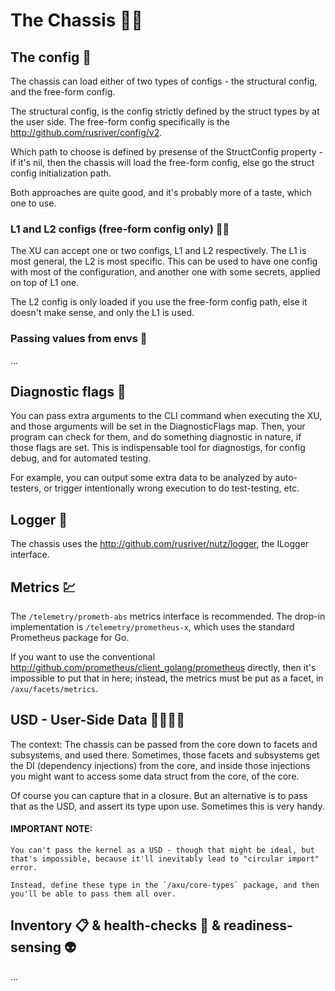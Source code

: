 # The Chassis 🧬💚

## The config 📗

The chassis can load either of two types of configs - the structural config, and the free-form config.

The structural config, is the config strictly defined by the struct types by at the user side. The free-form config
 specifically is the http://github.com/rusriver/config/v2.

Which path to choose is defined by presense of the StructConfig property - if it's nil, then
the chassis will load the free-form config, else go the struct config initialization path.

Both approaches are quite good, and it's probably more of a taste, which one to use.

### L1 and L2 configs (free-form config only) 📗📔

The XU can accept one or two configs, L1 and L2 respectively. The L1 is most general, the L2 is most specific.
This can be used to have one config with most of the configuration, and another one with some secrets, applied
on top of L1 one.

The L2 config is only loaded if you use the free-form config path, else it doesn't make sense,
and only the L1 is used.

### Passing values from envs 📌

...

## Diagnostic flags 🔨

You can pass extra arguments to the CLI command when executing the XU, and those arguments will
be set in the DiagnosticFlags map. Then, your program can check for them, and do something
diagnostic in nature, if those flags are set. This is indispensable tool for diagnostigs, for
config debug, and for automated testing.

For example, you can output some extra data to be analyzed by auto-testers, or trigger intentionally wrong execution to do test-testing, etc.

## Logger 🐘

The chassis uses the http://github.com/rusriver/nutz/logger, the ILogger interface.

## Metrics 💹

The `/telemetry/prometh-abs` metrics interface is recommended. The drop-in implementation is `/telemetry/prometheus-x`,
which uses the standard Prometheus package for Go.

If you want to use the conventional http://github.com/prometheus/client_golang/prometheus directly, then it's impossible to put that in here;
instead, the metrics must be put as a facet, in `/axu/facets/metrics`.

## USD - User-Side Data 📎📎📎💲

The context: The chassis can be passed from the core down to facets and subsystems, and used there. Sometimes,
those facets and subsystems get the DI (dependency injections) from the core, and inside those injections you might want
to access some data struct from the core, of the core.

Of course you can capture that in a closure. But an alternative is to pass that as the USD, and assert its type
upon use. Sometimes this is very handy.

#### IMPORTANT NOTE:

    You can't pass the kernel as a USD - though that might be ideal, but that's impossible, because it'll inevitably lead to "circular import" error.

    Instead, define these type in the `/axu/core-types` package, and then you'll be able to pass them all over.

## Inventory 📋 & health-checks 💚 & readiness-sensing 👽

...

